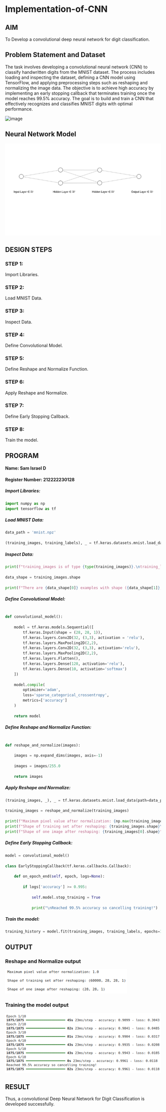 # Implementation-of-CNN

## AIM

To Develop a convolutional deep neural network for digit classification.

## Problem Statement and Dataset
The task involves developing a convolutional neural network (CNN) to classify handwritten digits from the MNIST dataset. The process includes loading and inspecting the dataset, defining a CNN model using TensorFlow, and applying preprocessing steps such as reshaping and normalizing the image data. The objective is to achieve high accuracy by implementing an early stopping callback that terminates training once the model reaches 99.5% accuracy. The goal is to build and train a CNN that effectively recognizes and classifies MNIST digits with optimal performance.

![image](https://github.com/user-attachments/assets/ff7c4c76-32f3-47c6-bfc4-1b4134ccb96f)

## Neural Network Model

![image](./images/network.png)

## DESIGN STEPS

### STEP 1:
Import Libraries.
### STEP 2:
Load MNIST Data.
### STEP 3:
Inspect Data.
### STEP 4:
Define Convolutional Model.
### STEP 5:
Define Reshape and Normalize Function.
### STEP 6:
Apply Reshape and Normalize.
### STEP 7:
Define Early Stopping Callback.
### STEP 8:
Train the model.

## PROGRAM

#### Name: Sam Israel D
#### Register Number: 212222230128


##### Import Libraries:
```python
import numpy as np
import tensorflow as tf
```
##### Load MNIST Data:
```python
data_path = 'mnist.npz'

(training_images, training_labels), _ = tf.keras.datasets.mnist.load_data(path=data_path)
```
##### Inspect Data:
```python
print(f"training_images is of type {type(training_images)}.\ntraining_labels is of type {type(training_labels)}\n")

data_shape = training_images.shape

print(f"There are {data_shape[0]} examples with shape ({data_shape[1]}, {data_shape[2]})")
```
##### Define Convolutional Model:
```python

def convolutional_model():
    
    model = tf.keras.models.Sequential([
        tf.keras.Input(shape = (28, 28, 1)),
        tf.keras.layers.Conv2D(32, (3,3), activation = 'relu'),
        tf.keras.layers.MaxPooling2D(2,2),
        tf.keras.layers.Conv2D(32, (3,3), activation='relu'),
        tf.keras.layers.MaxPooling2D(2,2),  
        tf.keras.layers.Flatten(),
        tf.keras.layers.Dense(128, activation='relu'),
        tf.keras.layers.Dense(10, activation='softmax')        
    ]) 

    model.compile(
		optimizer='adam',
		loss='sparse_categorical_crossentropy',
		metrics=['accuracy']
	)

    return model
```
##### Define Reshape and Normalize Function:
```python

def reshape_and_normalize(images):
    
    images = np.expand_dims(images, axis=-1)
    
    images = images/255.0
    
    return images
```
##### Apply Reshape and Normalize:
```python
(training_images, _), _ = tf.keras.datasets.mnist.load_data(path=data_path)

training_images = reshape_and_normalize(training_images)

print(f"Maximum pixel value after normalization: {np.max(training_images)}\n")
print(f"Shape of training set after reshaping: {training_images.shape}\n")
print(f"Shape of one image after reshaping: {training_images[0].shape}")
```
##### Define Early Stopping Callback:
```python
model = convolutional_model()

class EarlyStoppingCallback(tf.keras.callbacks.Callback):
    
    def on_epoch_end(self, epoch, logs=None):
        
        if logs['accuracy'] >= 0.995:
            
            self.model.stop_training = True

            print("\nReached 99.5% accuracy so cancelling training!") 
```
##### Train the model:
```python
training_history = model.fit(training_images, training_labels, epochs=10, callbacks=[EarlyStoppingCallback()])
```

## OUTPUT

### Reshape and Normalize output

![image](./images/reshape_normalize.png)

### Training the model output

![image](./images/training.png)



## RESULT

Thus, a convolutional Deep Neural Network for Digit Classification is developed successfully.
